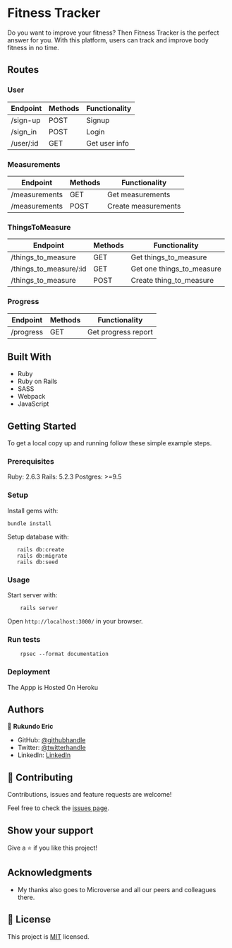 # Fitness Tracker
Do you want to improve your fitness? Then Fitness Tracker is the perfect answer for you. With this platform, users can track and improve body fitness in no time.

## Routes

### User
| Endpoint                            | Methods   | Functionality             |
| ------------------------------------|-----------|---------------------------|
| /sign-up                            | POST      | Signup                    |
| /sign_in                            | POST      | Login                     |
| /user/:id                           | GET       | Get user info             |

### Measurements
| Endpoint                            | Methods   | Functionality             |
| ------------------------------------|-----------|---------------------------|
| /measurements                       | GET       | Get measurements          |
| /measurements                       | POST      | Create measurements       |

### ThingsToMeasure
| Endpoint                            | Methods   | Functionality             |
| ------------------------------------|-----------|---------------------------|
| /things_to_measure                  | GET       | Get things_to_measure     |
| /things_to_measure/:id              | GET       | Get one things_to_measure |
| /things_to_measure                  | POST      | Create thing_to_measure   |

### Progress
| Endpoint                            | Methods   | Functionality             |
| ------------------------------------|-----------|---------------------------|
| /progress                           | GET       | Get progress report       |

## Built With

- Ruby
- Ruby on Rails
- SASS
- Webpack
- JavaScript

## Getting Started

To get a local copy up and running follow these simple example steps.

### Prerequisites

Ruby: 2.6.3
Rails: 5.2.3
Postgres: >=9.5

### Setup

Install gems with:

```
bundle install
```

Setup database with:

```
   rails db:create
   rails db:migrate
   rails db:seed
```


### Usage

Start server with:

```
    rails server
```

Open `http://localhost:3000/` in your browser.

### Run tests

```
    rpsec --format documentation
```

### Deployment

The Appp is Hosted On Heroku

## Authors

👤 **Rukundo Eric**

- GitHub: [@githubhandle](https://github.com/rukundoeric)
- Twitter: [@twitterhandle](https://twitter.com/rukundoeric005)
- LinkedIn: [LinkedIn](https://www.linkedin.com/in/rukundo-eric-000bba181/)

## 🤝 Contributing

Contributions, issues and feature requests are welcome!

Feel free to check the [issues page](issues/).

## Show your support

Give a ⭐️ if you like this project!

## Acknowledgments

- My thanks also goes to Microverse and all our peers and colleagues there.

## 📝 License

This project is [MIT](./LICENSE) licensed.

